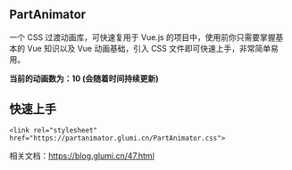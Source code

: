 ## PartAnimator 
一个 CSS 过渡动画库，可快速复用于 Vue.js 的项目中，使用前你只需要掌握基本的 Vue 知识以及 Vue 动画基础，引入 CSS 文件即可快速上手，非常简单易用。

**当前的动画数为：10 (会随着时间持续更新)**

## 快速上手
```
<link rel="stylesheet" href="https://partanimator.glumi.cn/PartAnimator.css">
```
相关文档：https://blog.glumi.cn/47.html
